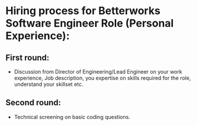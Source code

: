 # Hiring process for Betterworks Software Engineer Role (Personal Experience):  
  
## First round:  
+ Discussion from Director of Engineering/Lead Engineer on your work experience, Job description, you expertise on skills required for the role, understand your skillset etc.  
  
## Second round:  
+ Technical screening on basic coding questions.  
